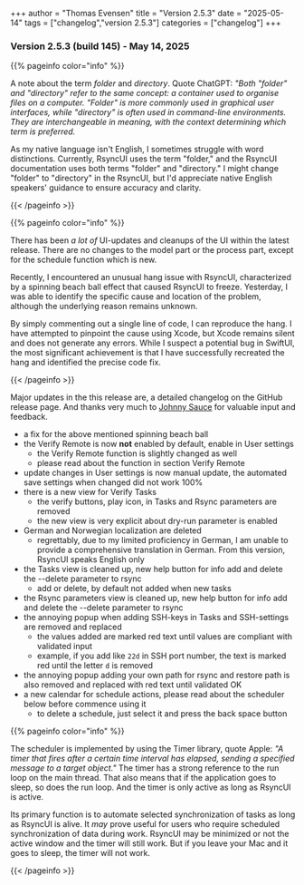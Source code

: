 +++
author = "Thomas Evensen"
title = "Version 2.5.3"
date = "2025-05-14"
tags = ["changelog","version 2.5.3"]
categories = ["changelog"]
+++

### Version 2.5.3 (build 145) - May 14, 2025

{{% pageinfo color="info" %}}

A note about the term *folder* and *directory*.  Quote ChatGPT: *"Both "folder" and "directory" refer to the same concept: a container used to organise files on a computer. "Folder" is more commonly used in graphical user interfaces, while "directory" is often used in command-line environments. They are interchangeable in meaning, with the context determining which term is preferred.*

As my native language isn't English, I sometimes struggle with word distinctions. Currently, RsyncUI uses  the term "folder," and the RsyncUI documentation uses both terms "folder" and "directory." I might change "folder" to "directory" in the RsyncUI, but I'd appreciate native English speakers' guidance to ensure accuracy and clarity.

{{< /pageinfo >}}

{{% pageinfo color="info" %}}

There has been *a lot of* UI-updates and cleanups of the UI within the latest release.  There are no changes to the model part or the process part, except for the schedule function which is new.

Recently, I encountered an unusual hang issue with RsyncUI, characterized by a spinning beach ball effect that caused RsyncUI to freeze. Yesterday, I was able to identify the specific cause and location of the problem, although the underlying reason remains unknown.

By simply commenting out a single line of code, I can reproduce the hang. I have attempted to pinpoint the cause using Xcode, but Xcode remains silent and does not generate any errors. While I suspect a potential bug in SwiftUI, the most significant achievement is that I have successfully recreated the hang and identified the precise code fix.

{{< /pageinfo >}}

Major updates in the this release are, a detailed changelog on the GitHub release page. And thanks very much to [Johnny Sauce](https://github.com/sashemi) for valuable input and feedback.

- a fix for the above mentioned spinning beach ball
- the Verify Remote is now **not** enabled by default, enable in User settings
  - the Verify Remote function is slightly changed as well
  - please read about the function in section Verify Remote 
- update changes in User settings is now manual update, the automated save settings when changed did not work 100%
- there is a new view for Verify Tasks
    - the verify buttons, play icon, in Tasks and Rsync parameters are removed
    - the new view is very explicit about dry-run parameter is enabled
- German and Norwegian localization are deleted
    - regrettably, due to my limited proficiency in German, I am unable to provide a comprehensive translation in German. From this version, RsyncUI speaks English only
- the Tasks view is cleaned up, new help button for info add and delete the --delete parameter to rsync
    - add or delete, by default not added when new tasks
- the Rsync parameters view is cleaned up, new help button for info add and delete the --delete parameter to rsync
- the annoying popup when adding SSH-keys in Tasks and SSH-settings are removed and replaced
    - the values added are marked red text until values are compliant with validated input
    - example, if you add like `22d` in SSH port number, the text is marked red until the letter `d` is removed
- the annoying popup adding your own path for rsync and restore path is also removed and replaced with red text until validated OK
- a new calendar for schedule actions, please read about the scheduler below before commence using it
    - to delete a schedule, just select it and press the back space button

{{% pageinfo color="info" %}}

The scheduler is implemented by using the Timer library, quote Apple: *"A timer that fires after a certain time interval has elapsed, sending a specified message to a target object."*  The timer has a strong reference to the run loop on the main thread. That also means that if the application goes to sleep, so does the run loop. And the timer is only active as long as RsyncUI is active. 

Its primary function is to automate selected synchronization of tasks as long as RsyncUI is alive. It *may* prove useful for users who require scheduled  synchronization of data during work.  RsyncUI may be minimized or not the active window and the timer will still work. But if you leave your Mac and it goes to sleep, the timer will not work.

{{< /pageinfo >}}
